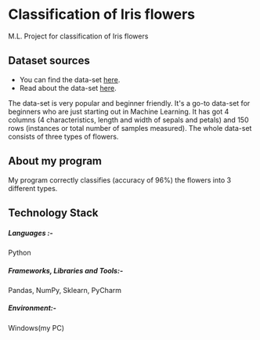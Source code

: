 # Classification of Iris flowers
M.L. Project for classification of Iris flowers

## Dataset sources
 * You can find the data-set [here](https://archive.ics.uci.edu/ml/datasets/Iris).
 * Read about the data-set [here](https://en.wikipedia.org/wiki/Iris_flower_data_set).
 
 The data-set is very popular and beginner friendly. It's a go-to data-set for beginners who are just starting out in 
 Machine Learning. It has got 4 columns (4 characteristics, length and width of sepals and petals) and 150 rows 
 (instances or total number of samples measured). The whole data-set consists of three types of flowers.
 
 ## About my program 
 My program correctly classifies (accuracy of 96%) the flowers into 3 different types.
 
## Technology Stack
##### Languages :-
Python

##### Frameworks, Libraries and Tools:-
Pandas, NumPy, Sklearn, PyCharm

##### Environment:-
Windows(my PC)
 

